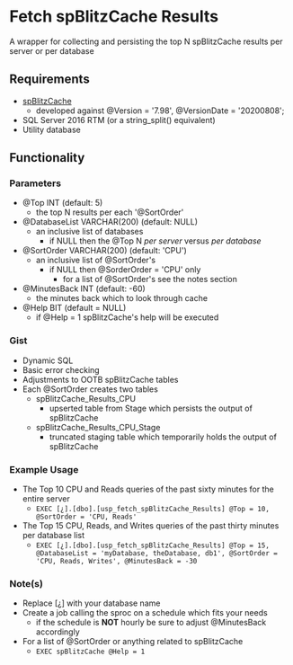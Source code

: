 # Fetch spBlitzCache Results
A wrapper for collecting and persisting the top N spBlitzCache results per server or per database

## Requirements
* [spBlitzCache](https://github.com/BrentOzarULTD/SQL-Server-First-Responder-Kit) 
  * developed against @Version = '7.98', @VersionDate = '20200808';
* SQL Server 2016 RTM (or a string_split() equivalent)
* Utility database

## Functionality
### Parameters
* @Top INT (default: 5)
  * the top N results per each '@SortOrder'
* @DatabaseList VARCHAR(200) (default: NULL)
  * an inclusive list of databases 
    * if NULL then the @Top N *per server* versus *per database*
* @SortOrder VARCHAR(200) (default: 'CPU')
  * an inclusive list of @SortOrder's 
    * if NULL then @SorderOrder = 'CPU' only
      * for a list of @SortOrder's see the notes section
* @MinutesBack INT (default: -60)
  * the minutes back which to look through cache
* @Help BIT (default = NULL)
  * if @Help = 1 spBlitzCache's help will be executed

### Gist
* Dynamic SQL 
* Basic error checking
* Adjustments to OOTB spBlitzCache tables
* Each @SortOrder creates two tables
  * spBlitzCache_Results_CPU
    * upserted table from Stage which persists the output of spBlitzCache
  * spBlitzCache_Results_CPU_Stage
    * truncated staging table which temporarily holds the output of spBlitzCache

### Example Usage
* The Top 10 CPU and Reads queries of the past sixty minutes for the entire server
  * `EXEC [¿].[dbo].[usp_fetch_spBlitzCache_Results] @Top = 10, @SortOrder = 'CPU, Reads'`
* The Top 15 CPU, Reads, and Writes queries of the past thirty minutes per database list
  * `EXEC [¿].[dbo].[usp_fetch_spBlitzCache_Results] @Top = 15, @DatabaseList = 'myDatabase, theDatabase, db1', @SortOrder = 'CPU, Reads, Writes', @MinutesBack = -30`
 
### Note(s)
* Replace [¿] with your database name
* Create a job calling the sproc on a schedule which fits your needs
  * if the schedule is **NOT** hourly be sure to adjust @MinutesBack accordingly 
* For a list of @SortOrder or anything related to spBlitzCache 
  * `EXEC spBlitzCache @Help = 1`
